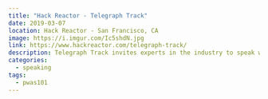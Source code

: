 ```yaml
---
title: "Hack Reactor - Telegraph Track"
date: 2019-03-07
location: Hack Reactor - San Francisco, CA
image: https://i.imgur.com/Ic5shdN.jpg
link: https://www.hackreactor.com/telegraph-track/
description: Telegraph Track invites experts in the industry to speak with their students from underrepresented backgrounds.
categories:
  - speaking
tags:
  - pwas101
---
```

